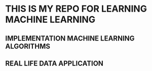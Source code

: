 # THIS IS MY REPO FOR LEARNING MACHINE LEARNING
## IMPLEMENTATION MACHINE LEARNING ALGORITHMS 
## REAL LIFE DATA APPLICATION